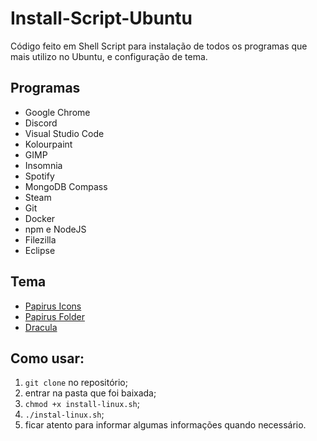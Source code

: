 # Install-Script-Ubuntu
Código feito em Shell Script para instalação de todos os programas que mais utilizo no Ubuntu, e configuração de tema.

## Programas
 - Google Chrome
 - Discord
 - Visual Studio Code
 - Kolourpaint
 - GIMP
 - Insomnia
 - Spotify
 - MongoDB Compass
 - Steam
 - Git
 - Docker
 - npm e NodeJS
 - Filezilla
 - Eclipse

## Tema
 - [Papirus Icons](https://github.com/PapirusDevelopmentTeam/papirus-icon-theme)
 - [Papirus Folder](https://github.com/PapirusDevelopmentTeam/papirus-folders)
 - [Dracula](https://draculatheme.com/gtk)

## Como usar:
 1. `git clone` no repositório;
 2. entrar na pasta que foi baixada;
 3. `chmod +x install-linux.sh`;
 4. `./instal-linux.sh`;
 5. ficar atento para informar algumas informações quando necessário.
 
